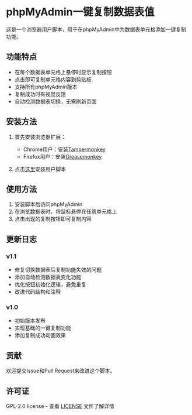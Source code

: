 # phpMyAdmin一键复制数据表值

这是一个浏览器用户脚本，用于在phpMyAdmin中为数据表单元格添加一键复制功能。

## 功能特点

- 在每个数据表单元格上悬停时显示复制按钮
- 点击即可复制单元格内容到剪贴板
- 支持所有phpMyAdmin版本
- 复制成功时有视觉反馈
- 自动检测数据表切换，无需刷新页面

## 安装方法

1. 首先安装浏览器扩展：
   - Chrome用户：安装[Tampermonkey](https://chrome.google.com/webstore/detail/tampermonkey/dhdgffkkebhmkfjojejmpbldmpobfkfo)
   - Firefox用户：安装[Greasemonkey](https://addons.mozilla.org/en-US/firefox/addon/greasemonkey/)

2. 点击[这里](./phpmyadmin-click-to-copy.user.js)安装用户脚本

## 使用方法

1. 安装脚本后访问phpMyAdmin
2. 在浏览数据表时，将鼠标悬停在任意单元格上
3. 点击出现的复制按钮即可复制内容

## 更新日志

### v1.1
- 修复切换数据表后复制功能失效的问题
- 添加自动检测数据表变化功能
- 优化按钮初始化逻辑，避免重复
- 改进代码结构和注释

### v1.0
- 初始版本发布
- 实现基础的一键复制功能
- 添加复制成功动画效果

## 贡献

欢迎提交Issue和Pull Request来改进这个脚本。

## 许可证

GPL-2.0 license - 查看 [LICENSE](./LICENSE) 文件了解详情 
